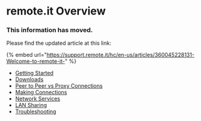 # remote.it Overview

### This information has moved.

Please find the updated article at this link:

{% embed url="https://support.remote.it/hc/en-us/articles/360045228131-Welcome-to-remote-it-" %}

* [Getting Started](https://support.remote.it/hc/en-us/categories/360003417511-Getting-Started)
* [Downloads](https://remote.it/download/)
* [Peer to Peer vs Proxy Connections](https://support.remote.it/hc/en-us/articles/360044788252-Peer-to-Peer-vs-Proxy-Connections)
* [Making Connections](https://support.remote.it/hc/en-us/articles/360048167692-Making-remote-it-connections)
* [Network Services](https://support.remote.it/hc/en-us/articles/360045311831-Network-Services)
* [LAN Sharing](https://support.remote.it/hc/en-us/articles/360044868312-LAN-Sharing)
* [Troubleshooting](https://support.remote.it/hc/en-us/articles/360050383831-Troubleshooting)

